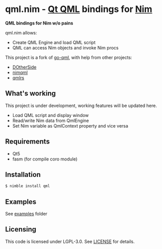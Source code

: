 # qml.nim - [Qt QML](http://doc.qt.io/qt-5/qtqml-index.html) bindings for [Nim](http://nim-lang.org/)

**QML bindings for Nim w/o pains**

qml.nim allows:
- Create QML Engine and load QML script
- QML can access Nim objects and invoke Nim procs

This project is a fork of [go-qml](https://github.com/go-qml/qml), with help from other projects:
- [DOtherSide](https://github.com/filcuc/DOtherSide)
- [nimqml](https://github.com/filcuc/nimqml)
- [qmlrs](https://github.com/cyndis/qmlrs)

## What's working
This project is under development, working features will be updated here.

- Load QML script and display window
- Read/write Nim data from QmlEngine
- Set Nim variable as QmlContext property and vice versa

## Requirements
- Qt5
- fasm (for compile coro module)

## Installation
```sh
$ nimble install qml
```

## Examples

See [examples](./examples) folder

## Licensing
This code is licensed under LGPL-3.0. See [LICENSE](./LICENSE) for details.
